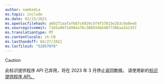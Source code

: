 ```yaml
---
author: namkedia
ms.topic: include
ms.date: 02/23/2021
ms.openlocfilehash: a09271aafaf687c8929c5f4f57815e2b3c9a0ee8
ms.sourcegitcommit: 71b5a96f14984a76c386934b648f730baa1b2357
ms.translationtype: MT
ms.contentlocale: zh-CN
ms.lasthandoff: 04/27/2021
ms.locfileid: "52057078"
---
```

<!-- markdownlint-disable MD041-->

> [!CAUTION]
> 此标识提供程序 API 已弃用，将在 2023 年 3 月停止返回数据。 请使用新的[标识提供程序 API。](/graph/api/resources/identityproviderbase)
